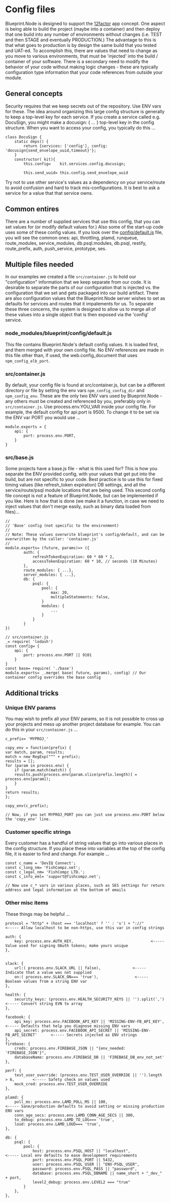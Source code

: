 # Config files
Blueprint.Node is designed to support the [12factor](https://12factor.net/) app concept. One aspect is being able to build the project (maybe into a container) and then deploy that one build into any number of environments without changes (i.e. TEST and then STAGE and eventually PRODUCTION.) The advantage to this is that what goes to production is by design the same build that you tested and UAT-ed. To accomplish this, there are values that need to change as you move to various environments, that must be 'injected' into the build / container of your software. There is a secondary need to modify the behavior of your code without making logic changes - these are typically configuration type information that your code references from outside your module.

## General concepts
Security requires that we keep secrets out of the repository. Use ENV vars for these. The idea around organizing this large config structure is generally to keep a top-level key for each service. If you create a service called e.g. DocuSign, you might make a docusign: { ... } top-level key in the config structure. When you want to access your config, you typically do this ...

    class DocuSign {
        static deps() {
            return {services: ['config'], config: 'docusign{send_envelope_uuid,timeout}'};
        }
        constructor( kit){
            this.config= 	kit.services.config.docusign;

            this.send_uuid= this.config.send_envelope_uuid

Try not to use other service's values as a dependency on your service/route to avoid confusion and hard to track mis-configurations. It is best to ask a service for a value that that service owns.

## Common entires
There are a number of supplied services that use this config, that you can set values for (or modify default values for.) Also some of the start-up code uses some of these config values. If you look over the [config/default.js](config/default.js) file, you will see the common ones: api, throttling, plamd, runqueue, route_modules, service_modules, db.psql.modules, db.psql, restify, route_prefix, auth, push_service, prototype, ses.

## Multiple files needed
In our examples we created a file `src/container.js` to hold our "configuration" information that we keep separate from our code. It is desirable to separate the parts of our configuration that is injected vs. the configuration that we set and gets packaged into our build artifact. There are also configuration values that the Blueprint.Node server wishes to set as defaults for services and routes that it impalements for us. To separate these three concerns, the system is designed to allow us to merge all of these values into a single object that is then exposed via the 'config' service.

### node_modules/blueprint/config/default.js
This file contains Blueprint.Node's default config values. It is loaded first, and them merged with your own config file. No ENV references are made in this file other than, if used, the web.config_document that uses `npm_config_elb_port`.

### src/container.js
By default, your config file is found at src/container.js, but can be a different directory or file by setting the env vars `npm_config_config_dir` and `npm_config_env`. These are the only two ENV vars used by Blueprint.Node - any others must be created and referenced by you, preferably only in `src/container.js`. Use process.env.YOU_VAR inside your config file. For example, the default config for api.port is 9500. To change it to be set via the ENV var PORT you would use ...

    module.exports = {
        api: {
            port: process.env.PORT,
        }
    }

### src/base.js
Some projects have a base.js file - what is this used for? This is how you separate the ENV provided config, with your values that get put into the build, but are not specific to your code. Best practice is to use this for fixed timing values (like refresh_token expiration) DB settings, and all the service/route/psql module locations that are being used. This second config file concept is not a feature of Blueprint.Node, but can be implemented if you like. Here is how that is done (we make it a function, in case we need to inject values that don't merge easily, such as binary data loaded from files)...

    //
    // 'Base' config (not specific to the environment)
    //
    // Note: These values overwrite blueprint's config/default, and can be overwritten by the caller: 'container.js'
    //
    module.exports= (future, params)=> ({
            auth: {
                refreshTokenExpiration: 60 * 60 * 2,
                accessTokenExpiration: 60 * 10, // seconds (10 Minutes)
            },
            route_modules: { ...},
            server_modules: { ...},
            db: {
                psql: {
                    pool: {
                        max: 20,
                        multipleStatements: false,
                    }
                    modules: {
                        ...
                    }
                }
            }
    })

    // src/container.js
    _= require( 'lodash')
    const config= {
        api: {
            port: process.env.PORT || 9101
        }
    }
    const base= require( './base')
    module.exports= _.merge( base( future, params), config) // Our container config overrides the base config


## Additional tricks

### Unique ENV params
You may wish to prefix all your ENV params, so it is not possible to cross up your projects and mess up another project database for example. You can do this in your `src/container.js` ...

    c_prefix= 'MYPROJ_'

    copy_env = function(prefix) {
    var match, param, results;
    match = new RegExp("^" + prefix);
    results = [];
    for (param in process.env) {
        if (param.match(match)) {
        results.push(process.env[param.slice(prefix.length)] = process.env[param]);
        }
    }
    return results;
    };

    copy_env(c_prefix);

    // Now, if you set MYPROJ_PORT you can just use process.env.PORT below the 'copy_env' line.

### Customer specific strings
Every customer has a handful of string values that go into various places in the config structure. If you place these into variables at the top of the config file, it is easier to find and change. For example ...

    const c_name = 'DevIQ Connect';
    const c_long_nm= 'FishCompz.net';
    const c_legal_nm= 'FishCompz LTD.';
    const c_info_eml= 'support@fishcompz.net';

    // Now use c_* vars in various places, such as SES settings for return address and legal information at the bottom of emails

### Other misc items
These things may be helpful ...

    protocol = "http" + (host === 'localhost' ? '' : 's') + "://"         <----- Allow localhost to be non-https, use this var in config strings

    auth: {
        key: process.env.AUTH_KEY,                                  <----- Value used for signing OAuth tokens; make yours unique
    },


    slack: {
        url:( process.env.SLACK_URL || false),              <----- Indicate that a value was not supplied
        on:( process.env.SLACK_ON=== 'true'),                <----- Boolean values from a string ENV var
    },

    health: {
        security_keys: (process.env.HEALTH_SECURITY_KEYS || '').split(',')        <----- Convert string EVN to array
    },

    facebook: {
        api_key: process.env.FACEBOOK_API_KEY || 'MISSING-ENV-FB_API_KEY',             <----- Defaults that help you diagnose missing ENV vars
        api_secret: process.env.FACEBOOK_API_SECRET || 'MISSING-ENV-FB_API_SECRET'      <----- Secrets injected as ENV strings
    },
    firebase: {
        creds: process.env.FIREBASE_JSON || "{env_needed: 'FIREBASE_JSON'}",
        databaseName: process.env.FIREBASE_DB || 'FIREBASE_DB_env_not_set'
    },

    perf: {
        test_user_override: (process.env.TEST_USER_OVERRIDE || '').length > 6,        <----- Safety check on values used
        mock_cred: process.env.TEST_USER_OVERRIDE
    },

    plamd: {
        poll_ms: process.env.LAMD_POLL_MS || 100,                            <----- Sane/production defaults to avoid setting or missing production ENV vars
        conn_age_secs: process.env.LAMD_CONN_AGE_SECS || 300,
        to_debug: process.env.LAMD_TO_LOG=== 'true',
        loud: process.env.LAMD_LOUD=== 'true',
    },

    db: {
        psql: {
            pool: {
                host: process.env.PSQL_HOST || "localhost",               <----- Local env defaults to ease development requirements
                port: process.env.PSQL_PORT || 5432,
                user: process.env.PSQL_USER || "ENV-PSQL_USER",
                password: process.env.PSQL_PASS || "password",
                database: process.env.PSQL_DBNAME || name_short + "_dev_" + port,
                level2_debug: process.env.LEVEL2 === "true"
            }
        },
    },
